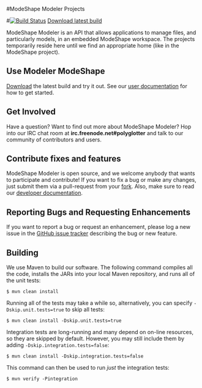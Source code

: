#ModeShape Modeler Projects

#[![Build Status](https://drone.io/github.com/Polyglotter/modeshape-modeler/status.png)](https://drone.io/github.com/Polyglotter/modeshape-modeler/latest) [Download latest build](https://drone.io/github.com/Polyglotter/modeshape-modeler/files)

ModeShape Modeler is an API that allows applications to manage files, and particularly models, in an embedded ModeShape workspace. The projects temporarily reside here until we find an appropriate home (like in the ModeShape project).

## Use Modeler ModeShape

[Download](https://drone.io/github.com/Polyglotter/modeshape-modeler/files) the latest build and try it out.  See our [user documentation](https://github.com/Polyglotter/modeshape-modeler/wiki/User-Documentation) for how to get started.

## Get Involved

Have a question? Want to find out more about ModeShape Modeler?  Hop into our IRC chat room at **irc.freenode.net#polyglotter** and talk to our community of contributors and users.

## Contribute fixes and features

ModeShape Modeler is open source, and we welcome anybody that wants to participate and contribute! If you want to fix a bug or make any changes, just submit them via a pull-request from your [fork](https://github.com/Polyglotter/modeshape-modeler/fork). Also, make sure to read our [developer documentation](https://github.com/Polyglotter/modeshape-modeler/wiki/Developer-Documentation).
  
## Reporting Bugs and Requesting Enhancements

If you want to report a bug or request an enhancement, please log a new issue in the [GitHub issue tracker](https://github.com/Polyglotter/modeshape-modeler/issues/new) describing the bug or new feature.

## Building

We use Maven to build our software. The following command compiles all the code, installs the JARs into your local Maven repository, and runs all of the unit tests:

	$ mvn clean install

Running all of the tests may take a while so, alternatively, you can specify `-Dskip.unit.tests=true` to skip all tests:

    $ mvn clean install -Dskip.unit.tests=true
    
Integration tests are long-running and many depend on on-line resources, so they are skipped by default. However, you may still include them by adding `-Dskip.integration.tests=false`:

    $ mvn clean install -Dskip.integration.tests=false
	
This command can then be used to run *just* the integration tests:

	$ mvn verify -Pintegration
